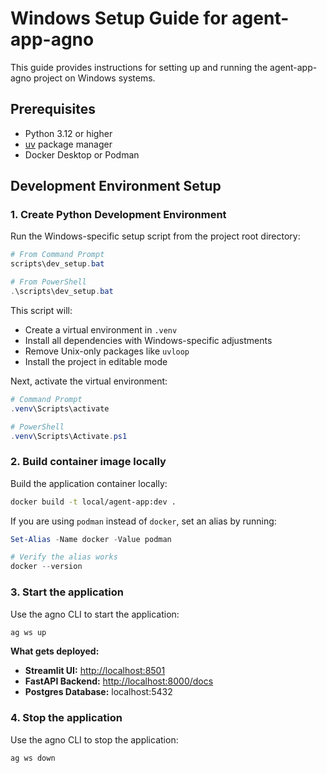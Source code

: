 # Windows Setup Guide for agent-app-agno

This guide provides instructions for setting up and running the agent-app-agno project on Windows systems.

## Prerequisites

* Python 3.12 or higher
* [uv](https://github.com/astral-sh/uv) package manager
* Docker Desktop or Podman

## Development Environment Setup

### 1. Create Python Development Environment

Run the Windows-specific setup script from the project root directory:

```powershell
# From Command Prompt
scripts\dev_setup.bat

# From PowerShell
.\scripts\dev_setup.bat
```

This script will:

- Create a virtual environment in `.venv`
- Install all dependencies with Windows-specific adjustments
- Remove Unix-only packages like `uvloop`
- Install the project in editable mode

Next, activate the virtual environment:

```powershell
# Command Prompt
.venv\Scripts\activate

# PowerShell
.venv\Scripts\Activate.ps1
```

### 2. Build container image locally

Build the application container locally:
```bash
docker build -t local/agent-app:dev .
```

If you are using `podman` instead of `docker`, set an alias by running:

```powershell
Set-Alias -Name docker -Value podman

# Verify the alias works
docker --version
```

### 3. Start the application

Use the agno CLI to start the application:

```bash
ag ws up
```

**What gets deployed:**
- **Streamlit UI:** [http://localhost:8501](http://localhost:8501)
- **FastAPI Backend:** [http://localhost:8000/docs](http://localhost:8000/docs)
- **Postgres Database:** localhost:5432

### 4. Stop the application

Use the agno CLI to stop the application:

```bash
ag ws down
```









